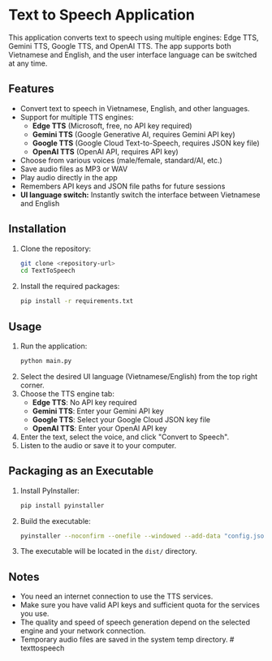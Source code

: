 # Text to Speech Application

This application converts text to speech using multiple engines: Edge TTS, Gemini TTS, Google TTS, and OpenAI TTS. The app supports both Vietnamese and English, and the user interface language can be switched at any time.

## Features
- Convert text to speech in Vietnamese, English, and other languages.
- Support for multiple TTS engines:
  - **Edge TTS** (Microsoft, free, no API key required)
  - **Gemini TTS** (Google Generative AI, requires Gemini API key)
  - **Google TTS** (Google Cloud Text-to-Speech, requires JSON key file)
  - **OpenAI TTS** (OpenAI API, requires API key)
- Choose from various voices (male/female, standard/AI, etc.)
- Save audio files as MP3 or WAV
- Play audio directly in the app
- Remembers API keys and JSON file paths for future sessions
- **UI language switch:** Instantly switch the interface between Vietnamese and English

## Installation

1. Clone the repository:
   ```bash
   git clone <repository-url>
   cd TextToSpeech
   ```
2. Install the required packages:
   ```bash
   pip install -r requirements.txt
   ```

## Usage

1. Run the application:
   ```bash
   python main.py
   ```
2. Select the desired UI language (Vietnamese/English) from the top right corner.
3. Choose the TTS engine tab:
   - **Edge TTS**: No API key required
   - **Gemini TTS**: Enter your Gemini API key
   - **Google TTS**: Select your Google Cloud JSON key file
   - **OpenAI TTS**: Enter your OpenAI API key
4. Enter the text, select the voice, and click "Convert to Speech".
5. Listen to the audio or save it to your computer.

## Packaging as an Executable

1. Install PyInstaller:
   ```bash
   pip install pyinstaller
   ```
2. Build the executable:
   ```bash
   pyinstaller --noconfirm --onefile --windowed --add-data "config.json;." --add-data "requirements.txt;." main.py
   ```
3. The executable will be located in the `dist/` directory.

## Notes
- You need an internet connection to use the TTS services.
- Make sure you have valid API keys and sufficient quota for the services you use.
- The quality and speed of speech generation depend on the selected engine and your network connection.
- Temporary audio files are saved in the system temp directory. #   t e x t t o s p e e c h  
 
